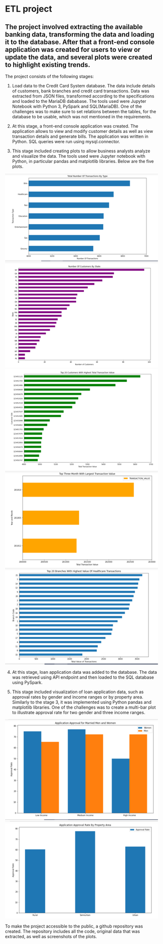 # ETL project

## The project involved extracting the available banking data, transforming the data and loading it to the database. After that a front-end console application was created for users to view or update the data, and several plots were created to highlight existing trends.

The project consists of the following stages:

1. Load data to the Credit Card System database. The data include details of customers, bank branches and credit card transactions. Data was extracted from JSON files, transformed according to the specifications and loaded to the MariaDB dababase. 
The tools used were Jupyter Notebook with Python 3, PySpark and SQL(MariaDB). One of the challenges was to make sure to set relations between the tables, for the database to be usable, which was not mentioned in the requirements.

2. At this stage, a front-end console application was created. The application allows to view and modify customer details as well as view transaction details and generate bills. The application was written in Python. SQL queries were run using mysql.connector.

3. This stage included creating plots to allow business analysts analyze and visualize the data. The tools used were Jupyter notebook with Python, in particular pandas and matplotlib libraries. 
Below are the five plots.

![Requirement 3.1 Plot](/Plots/req3_1.PNG "Req 3.1 Plot" )
![Requirement 3.2 Plot](/Plots/req3_2.PNG "Req 3.2 Plot" )
![Requirement 3.3 Plot](/Plots/req3_3.PNG "Req 3.3 Plot" )
![Requirement 3.4 Plot](/Plots/req3_4.PNG "Req 3.4 Plot" )
![Requirement 3.5 Plot](/Plots/req3_5.PNG "Req 3.5 Plot" )

4. At this stage, loan application data was added to the database. The data was retrieved using API endpoint and then loaded to  the SQL database using PySpark.

5. This stage included visualization of loan application data, such as approval rates by gender and income ranges or by property area. Similarly to the stage 3, it was implemented using Python pandas and matplotlib libraries. One of the challenges was to  create a multi-bar plot to illustrate approval rate for two gender and three income ranges.

![Requirement 5.1 Plot](/Plots/req5_1.PNG "Req 5.1 Plot" )
![Requirement 5.2 Plot](/Plots/req5_2.PNG "Req 5.2 Plot" )

To make the project accessible to the public, a github repository was created. The repository includes all the code, original data that was extracted, as well as screenshots of the plots.


